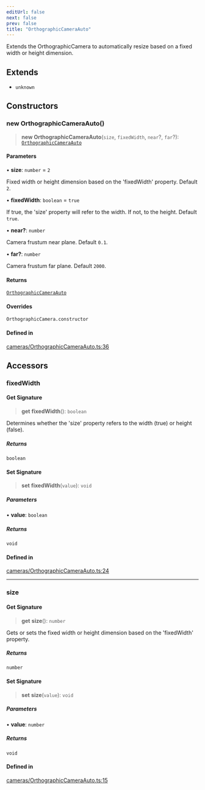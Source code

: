 ```yaml
---
editUrl: false
next: false
prev: false
title: "OrthographicCameraAuto"
---
```


Extends the OrthographicCamera to automatically resize based on a fixed width or height dimension.

## Extends

- `unknown`

## Constructors

### new OrthographicCameraAuto()

> **new OrthographicCameraAuto**(`size`, `fixedWidth`, `near`?, `far`?): [`OrthographicCameraAuto`](/three.ez/api/classes/orthographiccameraauto/)

#### Parameters

• **size**: `number` = `2`

Fixed width or height dimension based on the 'fixedWidth' property. Default `2`.

• **fixedWidth**: `boolean` = `true`

If true, the 'size' property will refer to the width. If not, to the height. Default `true`.

• **near?**: `number`

Camera frustum near plane. Default `0.1`.

• **far?**: `number`

Camera frustum far plane. Default `2000`.

#### Returns

[`OrthographicCameraAuto`](/three.ez/api/classes/orthographiccameraauto/)

#### Overrides

`OrthographicCamera.constructor`

#### Defined in

[cameras/OrthographicCameraAuto.ts:36](https://github.com/luigidenora/three.ez/blob/57bd50835d7b63a4eed7f77bf46f98834d85a05c/src/cameras/OrthographicCameraAuto.ts#L36)

## Accessors

### fixedWidth

#### Get Signature

> **get** **fixedWidth**(): `boolean`

Determines whether the 'size' property refers to the width (true) or height (false).

##### Returns

`boolean`

#### Set Signature

> **set** **fixedWidth**(`value`): `void`

##### Parameters

• **value**: `boolean`

##### Returns

`void`

#### Defined in

[cameras/OrthographicCameraAuto.ts:24](https://github.com/luigidenora/three.ez/blob/57bd50835d7b63a4eed7f77bf46f98834d85a05c/src/cameras/OrthographicCameraAuto.ts#L24)

***

### size

#### Get Signature

> **get** **size**(): `number`

Gets or sets the fixed width or height dimension based on the 'fixedWidth' property.

##### Returns

`number`

#### Set Signature

> **set** **size**(`value`): `void`

##### Parameters

• **value**: `number`

##### Returns

`void`

#### Defined in

[cameras/OrthographicCameraAuto.ts:15](https://github.com/luigidenora/three.ez/blob/57bd50835d7b63a4eed7f77bf46f98834d85a05c/src/cameras/OrthographicCameraAuto.ts#L15)
